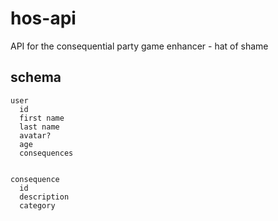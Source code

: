 # hos-api
API for the consequential party game enhancer - hat of shame

## schema
```
user
  id
  first name
  last name
  avatar?
  age
  consequences


consequence
  id
  description
  category
```
